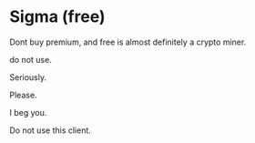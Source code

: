 # Sigma \(free\)

Dont buy premium, and free is almost definitely a crypto miner.

do not use.

Seriously.

Please.

I beg you.

Do not use this client.



